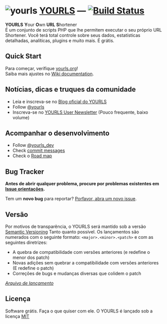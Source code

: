 ![yourls](images/yourls-logo.png)
[YOURLS](http://yourls.org) — [![Build Status](https://travis-ci.org/YOURLS/YOURLS.png?branch=master)](https://travis-ci.org/YOURLS/YOURLS)
========

**YOURLS** <strong>Y</strong>our <strong>O</strong>wn <strong>URL</strong> <strong>S</strong>hortener  
É um conjunto de scripts PHP que lhe permitem executar o seu próprio URL Shortener. Você terá total controle sobre seus dados, estatísticas detalhadas, analíticas, plugins e muito mais. É grátis.

Quick Start
-----------
Para começar, verifique [yourls.org](http://yourls.org)!  
Saiba mais ajustes no [Wiki documentation](https://github.com/YOURLS/YOURLS/wiki/).


Notícias, dicas e truques da comunidade
-------------------------------
* Leia e inscreva-se no [Blog oficial do YOURLS](http://blog.yourls.org)
* Follow [@yourls](http://twitter.com/yourls)
* Inscreva-se no [YOURLS User Newsletter](http://yourls.org/newsletter) (Pouco frequente, baixo volume)


Acompanhar o desenvolvimento
-------------------------
* Follow [@yourls_dev](http://twitter.com/yourls_dev)
* Check [commit messages](https://github.com/YOURLS/YOURLS/commits/master)
* Check o [Road map](https://github.com/YOURLS/YOURLS/wiki/Road-Map)


Bug Tracker
-----------
__Antes de abrir qualquer problema, procure por problemas existentes em [Issue orientações](https://github.com/YOURLS/YOURLS/wiki/Bug-Report).__

Tem um **novo bug** para reportar? [Porfavor, abra um novo issue](https://github.com/YOURLS/YOURLS/issues/new?title=Issue+title+--+be+DESCRIPTIVE&body=Before%20any%20bug%20report%2C%20check%20you%20are%20using%20the%20LATEST%20release%20or%20the%20development%20branch.%20Make%20sure%20you%20have%20SEARCHED%20closed%20issues%20first.%20Read%20the%20GUIDELINES%20linked%20in%20the%20yellow%20notice%20box%20above.%20Now%20please%20DELETE%20these%20first%20lines.%0A%0A%0A%23%23%23%20Reproducible%20Bug%20Summary%20%0A%0A1.%20This%20is%20the%20first%20step%0A2.%20second%20step%0A3.%20etc...%0A%0AThis%20is%20a%20bug%20because...%0A%0A%0A%23%23%23%20Technical%20details%0A%0A*%20YOURLS%20version%3A%0A*%20PHP%20version%3A%0A*%20Any%20other%20useful%20information%20depending%20on%20context%20%28server%20version%2C%20mysql%20version%2C%20browser%20version%2C%20OS%20version...%29%0A).


Versão
----------
Por motivos de transparência, o YOURLS será mantido sob a versão [Semantic Versioning](http://semver.org) Tanto quanto possível. Os lançamentos são numerados com o seguinte formato: `<major>.<minor>.<patch>` e com as seguintes diretrizes:
* A quebra de compatibilidade com versões anteriores (e redefine o menor dos patch)
* Novas adições sem quebrar a compatibilidade com versões anteriores (E redefine o patch)
* Correções de bugs e mudanças diversas que colidem o patch

*[Arquivo de lançamento](https://github.com/YOURLS/YOURLS/releases)*


Licença
-------
Software grátis. Faça o que quiser com ele.
O YOURLS é lançado sob a licença [MIT](LICENSE.md)


